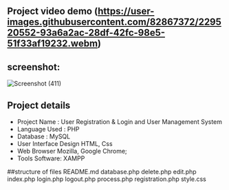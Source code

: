  
 ##  Project video demo (https://user-images.githubusercontent.com/82867372/229520552-93a6a2ac-28df-42fc-98e5-51f33af19232.webm)


 
 ## screenshot:
 ![Screenshot (411)](https://user-images.githubusercontent.com/82867372/229516163-17a7fbe5-c120-4f37-b00d-df3fa1b52d2b.png)


## Project details 

* Project Name :	User Registration & Login and User Management System 
* Language Used  :	PHP 
* Database	: MySQL 
* User Interface Design  	HTML, Css
* Web Browser	Mozilla, Google Chrome;
* Tools Software:	XAMPP

##structure of files 
     README.md
     database.php
     delete.php
     edit.php
     index.php
     login.php
     logout.php
     process.php
     registration.php
     style.css





